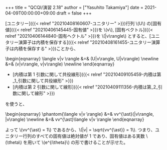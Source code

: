 +++
title = "QCQI/演習 2.18"
author = ["Yasuhito Takamiya"]
date = 2021-04-09T00:00:00+09:00
draft = false
+++

[ユニタリー]({{< relref "20210408160607-ユニタリー" >}})行列 \\(U\\) の[固有値]({{< relref "20210406145445-固有値" >}})を \\(v\\), [固有ベクトル]({{< relref "20210406144840-固有ヘクトル" >}})を \\(|v\rangle\\) とすると、[ユニタリー演算子は内積を保存する]({{< relref "20210408161455-ユニタリー演算子は内積を保存する" >}})ことから、

\begin{eqnarray}
  \langle v|v \rangle &=& (U|v\rangle, U|v\rangle) \newline
  &=& (v|v\rangle, v|v\rangle) \newline
\end{eqnarray}

-   [内積は第 1 引数に関して共役線形]({{< relref "20210409105459-内積は第_1_引数に関して共役線形" >}})
-   [内積は第 2 引数に関して線形]({{< relref "20210409111356-内積は第_2_引数に関して線形" >}})

を使うと、

\begin{eqnarray}
  \phantom{\langle v|v \rangle} &=& vv^{\ast}(|v\rangle, |v\rangle) \newline
  &=& vv^{\ast}\langle v|v \rangle
\end{eqnarray}

よって \\(vv^{\ast} = 1\\) であるから、\\(|v| = \sqrt{vv^{\ast}} = 1\\). つまり、ユニタリー行列のすべての固有値は絶対値が 1 であり、固有値はある実数 \\(\theta\\) を用いて \\(e^{i\theta}\\) の形で書けることが示せた。
